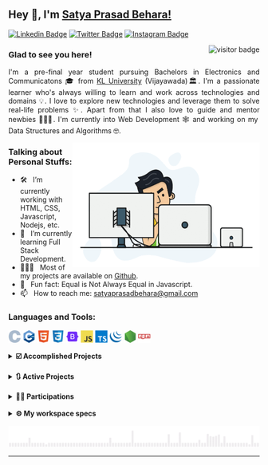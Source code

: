 ## Hey 👋, I'm [Satya Prasad Behara!](https://github.com/beharavenkatasatyaprasad/) 

[![Linkedin Badge](https://img.shields.io/badge/-LinkedIn-0e76a8?style=flat-square&logo=Linkedin&logoColor=white)](https://www.linkedin.com/in/satya-prasad-behara-51ab861a2/)
[![Twitter Badge](https://img.shields.io/badge/-Twitter-00acee?style=flat-square&logo=Twitter&logoColor=white)](https://twitter.com/satyaplanet1)
[![Instagram Badge](https://img.shields.io/badge/-Instagram-e4405f?style=flat-square&logo=Instagram&logoColor=white)](https://www.instagram.com/satya_behara/)

<img align="right" src="https://visitor-badge.laobi.icu/badge?page_id=beharavenkatasatyaprasad" alt="visitor badge"/>


### Glad to see you here! &nbsp;

<p align='justify'>I'm a pre-final year student pursuing Bachelors in Electronics and Communicatons 🎓 from  <a href="https://www.kluniversity.in/" target="_blank">KL University</a> (Vijayawada)🏛. I'm a passionate learner who's always willing to learn and work across technologies and domains 💡. I love to explore new technologies and leverage them to solve real-life problems ✨. Apart from that I also love to guide and mentor newbies 👨🏻‍💻. I'm currently into Web Development 🕸️ and working on my Data Structures and Algorithms 🤓.</p>


<img align="right" height="250" width="375" alt="" src="gifs/code1.gif" />

### Talking about Personal Stuffs:

- 🛠 &nbsp; I’m currently working with HTML, CSS, Javascript, Nodejs, etc.
- 🚀 &nbsp; I’m currently learning Full Stack Development.
- 👨🏻‍💻 &nbsp; Most of my projects are available on [Github](https://github.com/beharavenkatasatyaprasad).
- 👾 &nbsp; Fun fact: Equal is Not Always Equal in Javascript.
- 📫 &nbsp; How to reach me: satyaprasadbehara@gmail.com

### Languages and Tools:

<code><img height="25" src="https://github.com/devicons/devicon/blob/master/icons/c/c-original.svg" alt="c"></code>
<code><img height="25" src="https://github.com/devicons/devicon/blob/master/icons/cplusplus/cplusplus-original.svg" alt="cpp"></code>
<code><img height="25" src="https://github.com/devicons/devicon/blob/master/icons/html5/html5-original.svg" alt="html5"></code>
<code><img height="25" src="https://github.com/devicons/devicon/blob/master/icons/css3/css3-original.svg" alt="css3"></code>
<code><img height="25" src="https://github.com/devicons/devicon/blob/master/icons/bootstrap/bootstrap-plain.svg" alt="bootstrap"></code>
<code><img height="25" src="https://github.com/devicons/devicon/blob/master/icons/javascript/javascript-original.svg" alt="javascript"></code>
<code><img height="25" src="https://github.com/devicons/devicon/blob/master/icons/typescript/typescript-original.svg" alt="typescript"></code>
<code><img height="25" src="https://github.com/devicons/devicon/blob/master/icons/jquery/jquery-original.svg" alt="jquery"></code>
<code><img height="25" src="https://github.com/devicons/devicon/blob/master/icons/nodejs/nodejs-original.svg" alt="nodejs"></code>
<code><img height="25" src="https://github.com/devicons/devicon/blob/master/icons/npm/npm-original-wordmark.svg" alt="nodepackagemanager"></code>
<br>
  
<details><br>
	<summary><b> ☑️ Accomplished Projects</b></summary>
	<table align='center'>
	  <thead>
	    <tr>
	      <th>Project Name</th>
	      <th>Skills used</th>
	      <th>Description</th>
	    </tr>
	  </thead>
	  <tbody>
	     <tr>
	      <td align='center'><a href='https://github.com/beharavenkatasatyaprasad/frontend-development/tree/main/boomcars/v0.5'>Boom Cars</a></td>
	      	      <td align='center'>
		      <img height="25" src="https://github.com/devicons/devicon/blob/master/icons/html5/html5-original.svg" alt="html5">
		      <img height="25" src="https://github.com/devicons/devicon/blob/master/icons/css3/css3-original.svg" alt="css3">
		      <img height="25" src="https://github.com/devicons/devicon/blob/master/icons/javascript/javascript-original.svg" alt="javascript">
	      </td>
	      <td align='center'>it's a basic website build to make myself familiar with frontend</td>
	    </tr>
	    <tr>
	      <td align='center'><a href='https://github.com/beharavenkatasatyaprasad/universal-covid-tracker-Webapp'>Universal Covid Tracker</a></td>
	      <td align='center'>
		      <img height="25" src="https://github.com/devicons/devicon/blob/master/icons/html5/html5-original.svg" alt="html5">
		      <img height="25" src="https://github.com/devicons/devicon/blob/master/icons/css3/css3-original.svg" alt="css3">
		      <img height="25" src="https://github.com/devicons/devicon/blob/master/icons/javascript/javascript-original.svg" alt="javascript">
	      </td>
	      <td align='center'>Helpful to track covid-19 cases around the world</td>
	    </tr>
	    <tr>
	      <td align='center'><a href="https://github.com/beharavenkatasatyaprasad/Indian-covid-tracker-Webapp">Indian Covid Tracker</a></td>
	      <td align='center'>
		      <img height="25" src="https://github.com/devicons/devicon/blob/master/icons/html5/html5-original.svg" alt="html5">
		      <img height="25" src="https://github.com/devicons/devicon/blob/master/icons/css3/css3-original.svg" alt="css3">
		      <img height="25" src="https://github.com/devicons/devicon/blob/master/icons/javascript/javascript-original.svg" alt="javascript">
	      </td>
	      <td align='center'>Helpful to track statewise covid-19 cases in India</td>
	    </tr>
	    <tr>
	      <td align='center'><a href='https://github.com/beharavenkatasatyaprasad/Unsplash-photo-search'>Photo Search app</a></td>
	      <td align='center'>
		      <img height="25" src="https://github.com/devicons/devicon/blob/master/icons/html5/html5-original.svg" alt="html5">
		      <img height="25" src="https://github.com/devicons/devicon/blob/master/icons/css3/css3-original.svg" alt="css3">
		      <img height="25" src="https://github.com/devicons/devicon/blob/master/icons/jquery/jquery-original.svg" alt="jquery">
	      </td>
	      <td align='center'>A basic photosearch app developed using unsplash api</td>
	    </tr>
	  </tbody>
	</table>
</details><br>
<details><br>
	<summary><b> 🔃 Active Projects</b></summary>
	<table align='center'>
	  <thead>
	    <tr>
	      <th>Project Name</th>
	      <th>Description</th>
	    </tr>
	  </thead>
	  <tbody>
	     <tr>
	      <td align='center'>Zoom Clone</td>
	      <td align='center'>a web version of zoom build with node.js.</td>
	    </tr>
	    <tr>
	      <td align='center'>Hotel Administration Webapp</td>
	      <td align='center'>a webapp used to manage rooms and customers services of a hotel.</td>
	    </tr>
	  </tbody>
	</table>
</details><br>
<details><br>
	<summary><b>🏃‍♂️ Participations</b></summary>
	<table align='center'>
	  <thead>
	    <tr>
	      <th>Name</th>
	      <th>Skills used</th>
	      <th>Description</th>
	    </tr>
	  </thead>
	  <tbody>
	     <tr>
	      <td align='center'><a href='https://github.com/beharavenkatasatyaprasad/Rest-API-Webapp-challenge'>Frontend Mentor Webapp Challenge</a></td>
	      	      <td align='center'>
		      <img height="25" src="https://github.com/devicons/devicon/blob/master/icons/html5/html5-original.svg" alt="html5">
		      <img height="25" src="https://github.com/devicons/devicon/blob/master/icons/css3/css3-original.svg" alt="css3">
		      <img height="25" src="https://github.com/devicons/devicon/blob/master/icons/javascript/javascript-original.svg" alt="javascript">
	      </td>
	      <td align='center'> challenge is to integrate with the REST Countries API to pull country data.</td>
	    </tr>
	    <tr>
	      <td align='center'><a href='https://github.com/beharavenkatasatyaprasad/Hackathon-31-10-2020'>Guvi's Hackathon</a></td>
	      	      <td align='center'>
		      <img height="25" src="https://github.com/devicons/devicon/blob/master/icons/html5/html5-original.svg" alt="html5">
		      <img height="25" src="https://github.com/devicons/devicon/blob/master/icons/css3/css3-original.svg" alt="css3">
		      <img height="25" src="https://github.com/devicons/devicon/blob/master/icons/javascript/javascript-original.svg" alt="javascript">
	      </td>
	      <td align='center'>Challenge is to integrate with the FreshDesk API & build freshdesk clone.</td>
	    </tr>
	  </tbody>
	</table>
</details><br>
<details><br>
	<summary><b>⚙️ My workspace specs</b></summary>
<!--   <summary><b>⚙️ Things I use to get stuff done</b></summary> -->
	<table align='center'>
	  <tbody>
	    <tr align='center'>
	      <td><b>Laptop</b></td>
	      <td>Lenovo Ideapad 320 (i5,7th Generation)</td>
	    </tr>
	     <tr align='center'>
	      <td><b>Operating system</b></td>
	      <td>
		      windows10 & Ubuntu 20.04
	      </td>
            </tr>		  
	    <tr align='center'>
	      <td><b>Browser</b></td>
	      <td>
		      Firefox Developer Edition
	      </td>
	    </tr>
	    <tr align='center'>
	      <td><b>Code Editor</b></td>
	      <td>
		      VS Code - the best editor out there.
              </td>
	    </tr>
	  </tbody>
	</table>
</details><br>


<img  src="gifs/bars.gif" alt=""/>

-------

